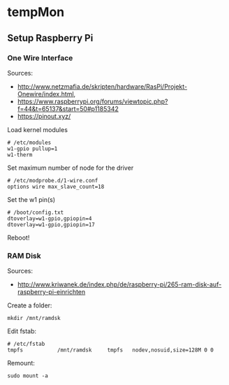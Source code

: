 # tempMon

## Setup Raspberry Pi
### One Wire Interface
Sources: 
* http://www.netzmafia.de/skripten/hardware/RasPi/Projekt-Onewire/index.html, 
* https://www.raspberrypi.org/forums/viewtopic.php?f=44&t=65137&start=50#p1185342
* https://pinout.xyz/

Load kernel modules
```
# /etc/modules
w1-gpio pullup=1
w1-therm
```

Set maximum number of node for the driver
```
# /etc/modprobe.d/1-wire.conf 
options wire max_slave_count=18
```

Set the w1 pin(s)
```
# /boot/config.txt
dtoverlay=w1-gpio,gpiopin=4
dtoverlay=w1-gpio,gpiopin=17
```

Reboot!

### RAM Disk
Sources:
* http://www.kriwanek.de/index.php/de/raspberry-pi/265-ram-disk-auf-raspberry-pi-einrichten

Create a folder:
```
mkdir /mnt/ramdsk
```

Edit fstab:
```
# /etc/fstab
tmpfs           /mnt/ramdsk     tmpfs   nodev,nosuid,size=128M 0 0
```

Remount:
```
sudo mount -a
```
